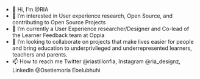 - 👋 Hi, I’m @RIA
- 👀 I’m interested in User experience research, Open Source, and contributing to Open Source Projects
- 🌱 I’m currently a User Experience researcher/Designer and Co-lead of the Learner Feedback team at Oppia
- 💞️ I’m looking to collaborate on projects that make lives easier for people and bring education to underprivileged and underrepresented learners, teachers and parents.
- 📫 How to reach me Twitter @riastillonfia, Instagram @ria_designz, LinkedIn @Osetiemoria Ebelubhuhi

<!---
OSETIEMORIA/OSETIEMORIA is a ✨ special ✨ repository because its `README.md` (this file) appears on your GitHub profile.
You can click the Preview link to take a look at your changes.
--->
